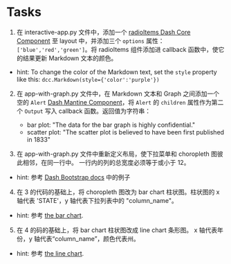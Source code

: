 # Tasks

1. 在 interactive-app.py 文件中，添加一个 [radioItems Dash Core Component](https://dash.plotly.com/dash-core-components/radioitems) 至 layout 中，并添加三个 `options` 属性： `['blue','red','green']`。将 radioItems 组件添加进 callback 函数中，使它的结果更新 Markdown 文本的颜色。
- hint: To change the color of the Markdown text, set the `style` property like this: `dcc.Markdown(style={'color':'purple'})`

2. 在 app-with-graph.py 文件中，在 Markdown 文本和 Graph 之间添加一个空的  `Alert` [Dash Mantine Component](https://dash-mantine-components.herokuapp.com/components/alert)，将 `Alert` 的 `children` 属性作为第二个 `Output` 写入 callback 函数。返回值为字符串：
    - bar plot: "The data for the bar graph is highly confidential."
    - scatter plot: "The scatter plot is believed to have been first published in 1833"

3. 在 app-with-graph.py 文件中重新定义布局，使下拉菜单和 choropleth 图彼此相邻，在同一行中。 一行内的列的总宽度必须等于或小于 12。
- hint: 参考 [Dash Bootstrap docs](https://dash-bootstrap-components.opensource.faculty.ai/docs/components/layout/) 中的例子

4. 在 3 的代码的基础上，将 choropleth 图改为 bar chart 柱状图。柱状图的 x 轴代表 'STATE'，y 轴代表下拉列表中的 "column_name"。
- hint: 参考 [the bar chart](https://plotly.com/python/bar-charts/).

5. 在 4 的码的基础上，将 bar chart 柱状图改成 line chart 条形图。 x 轴代表年份，y 轴代表“column_name”，颜色代表州。
- hint: 参考 [the line chart](https://plotly.com/python/line-charts/).